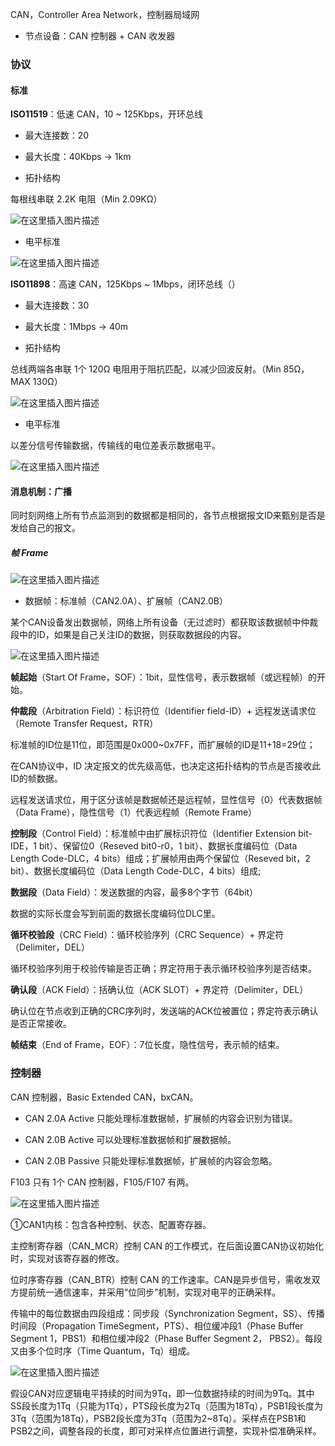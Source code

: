 CAN，Controller Area Network，控制器局域网

* 节点设备：CAN 控制器 + CAN 收发器

### 协议

#### 标准

**ISO11519**：低速 CAN，10 ~ 125Kbps，开环总线

* 最大连接数：20

* 最大长度：40Kbps -> 1km

* 拓扑结构

每根线串联 2.2K 电阻（Min 2.09KΩ）

![在这里插入图片描述](README.assets/20210608152032899.png)

* 电平标准

![在这里插入图片描述](README.assets/2021060815212183.png)



**ISO11898**：高速 CAN，125Kbps ~ 1Mbps，闭环总线（）

* 最大连接数：30

* 最大长度：1Mbps -> 40m

* 拓扑结构

总线两端各串联 1个 120Ω 电阻用于阻抗匹配，以减少回波反射。（Min 85Ω，MAX 130Ω）

![在这里插入图片描述](README.assets/20210608152046233.png)

* 电平标准

以差分信号传输数据，传输线的电位差表示数据电平。

![在这里插入图片描述](README.assets/20210608152132290.png)





#### 消息机制：广播

同时刻网络上所有节点监测到的数据都是相同的，各节点根据报文ID来甄别是否是发给自己的报文。

##### 帧 Frame

![在这里插入图片描述](README.assets/20210608152207879.png)

* 数据帧：标准帧（CAN2.0A）、扩展帧（CAN2.0B）

某个CAN设备发出数据帧，网络上所有设备（无过滤时）都获取该数据帧中仲裁段中的ID，如果是自己关注ID的数据，则获取数据段的内容。

![在这里插入图片描述](README.assets/20210608152225727.png)

**帧起始**（Start Of Frame，SOF）：1bit，显性信号，表示数据帧（或远程帧）的开始。

**仲裁段**（Arbitration Field）：标识符位（Identifier field-ID）+ 远程发送请求位（Remote Transfer Request，RTR）

标准帧的ID位是11位，即范围是0x000~0x7FF，而扩展帧的ID是11+18=29位；

在CAN协议中，ID 决定报文的优先级高低，也决定这拓扑结构的节点是否接收此ID的帧数据。

远程发送请求位，用于区分该帧是数据帧还是远程帧，显性信号（0）代表数据帧（Data Frame），隐性信号（1）代表远程帧（Remote Frame）

**控制段**（Control Field）：标准帧中由扩展标识符位（Identifier Extension bit-IDE，1 bit）、保留位0（Reseved bit0-r0，1 bit）、数据长度编码位（Data Length Code-DLC，4 bits）组成；扩展帧用由两个保留位（Reseved bit，2 bit）、数据长度编码位（Data Length Code-DLC，4 bits）组成;

**数据段**（Data Field）：发送数据的内容，最多8个字节（64bit）

数据的实际长度会写到前面的数据长度编码位DLC里。

**循环校验段**（CRC Field）：循环校验序列（CRC Sequence）+ 界定符（Delimiter，DEL）

循环校验序列用于校验传输是否正确；界定符用于表示循环校验序列是否结束。

**确认段**（ACK Field）：括确认位（ACK SLOT）+ 界定符（Delimiter，DEL）

确认位在节点收到正确的CRC序列时，发送端的ACK位被置位；界定符表示确认是否正常接收。

**帧结束**（End of Frame，EOF）：7位长度，隐性信号，表示帧的结束。

### 控制器

CAN 控制器，Basic Extended CAN，bxCAN。

* CAN 2.0A Active 只能处理标准数据帧，扩展帧的内容会识别为错误。

* CAN 2.0B Active 可以处理标准数据帧和扩展数据帧。

* CAN 2.0B Passive 只能处理标准数据帧，扩展帧的内容会忽略。

F103 只有 1个 CAN 控制器，F105/F107 有两。

![在这里插入图片描述](README.assets/20210608153010878.png)

①CAN1内核：包含各种控制、状态、配置寄存器。

主控制寄存器（CAN_MCR）控制 CAN 的工作模式，在后面设置CAN协议初始化时，实现对该寄存器的修改。

位时序寄存器（CAN_BTR）控制 CAN 的工作速率。CAN是异步信号，需收发双方提前统一通信速率，并采用“位同步”机制，实现对电平的正确采样。

传输中的每位数据由四段组成：同步段（Synchronization Segment，SS）、传播时间段（Propagation TimeSegment，PTS）、相位缓冲段1（Phase Buffer Segment 1，PBS1）和相位缓冲段2（Phase Buffer Segment 2， PBS2）。每段又由多个位时序（Time Quantum，Tq）组成。

![在这里插入图片描述](README.assets/20210608153044316.png)

假设CAN对应逻辑电平持续的时间为9Tq，即一位数据持续的时间为9Tq。其中SS段长度为1Tq（只能为1Tq），PTS段长度为2Tq（范围为18Tq），PSB1段长度为3Tq（范围为18Tq），PSB2段长度为3Tq（范围为2\~8Tq）。采样点在PSB1和PSB2之间，调整各段的长度，即可对采样点位置进行调整，实现补偿准确采样。

